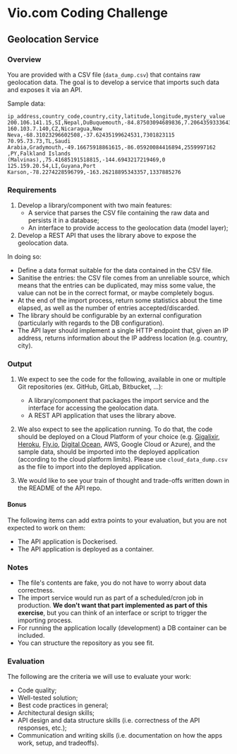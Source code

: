 # Vio.com Coding Challenge

## Geolocation Service

### Overview

You are provided with a CSV file (`data_dump.csv`) that contains raw geolocation data. The goal is to develop a service that imports such data and exposes it via an API.

Sample data:

```
ip_address,country_code,country,city,latitude,longitude,mystery_value
200.106.141.15,SI,Nepal,DuBuquemouth,-84.87503094689836,7.206435933364332,7823011346
160.103.7.140,CZ,Nicaragua,New Neva,-68.31023296602508,-37.62435199624531,7301823115
70.95.73.73,TL,Saudi Arabia,Gradymouth,-49.16675918861615,-86.05920084416894,2559997162
,PY,Falkland Islands (Malvinas),,75.41685191518815,-144.6943217219469,0
125.159.20.54,LI,Guyana,Port Karson,-78.2274228596799,-163.26218895343357,1337885276
```

### Requirements

1. Develop a library/component with two main features:
   - A service that parses the CSV file containing the raw data and persists it in a database;
   - An interface to provide access to the geolocation data (model layer);
1. Develop a REST API that uses the library above to expose the geolocation data.

In doing so:

- Define a data format suitable for the data contained in the CSV file.
- Sanitise the entries: the CSV file comes from an unreliable source, which means that the entries can be duplicated, may miss some value, the value can not be in the correct format, or maybe completely bogus.
- At the end of the import process, return some statistics about the time elapsed, as well as the number of entries accepted/discarded.
- The library should be configurable by an external configuration (particularly with regards to the DB configuration).
- The API layer should implement a single HTTP endpoint that, given an IP address, returns information about the IP address location (e.g. country, city).

### Output

1. We expect to see the code for the following, available in one or multiple Git repositories (ex. GitHub, GitLab, Bitbucket, ...):

   - A library/component that packages the import service and the interface for accessing the geolocation data.
   - A REST API application that uses the library above.

2. We also expect to see the application running. To do that, the code should be deployed on a Cloud Platform of your choice (e.g. [Gigalixir](https://www.gigalixir.com/), [Heroku](https://www.heroku.com/), [Fly.io](https://fly.io/), [Digital Ocean](https://www.digitalocean.com/), AWS, Google Cloud or Azure), and the sample data, should be imported into the deployed application (according to the cloud platform limits). Please use `cloud_data_dump.csv` as the file to import into the deployed application.
3. We would like to see your train of thought and trade-offs written down in the README of the API repo.

#### Bonus

The following items can add extra points to your evaluation, but you are not expected to work on them:

- The API application is Dockerised.
- The API application is deployed as a container.

### Notes

- The file's contents are fake, you do not have to worry about data correctness.
- The import service would run as part of a scheduled/cron job in production. **We don't want that part implemented as part of this exercise**, but you can think of an interface or script to trigger the importing process.
- For running the application locally (development) a DB container can be included.
- You can structure the repository as you see fit.

### Evaluation

The following are the criteria we will use to evaluate your work:

- Code quality;
- Well-tested solution;
- Best code practices in general;
- Architectural design skills;
- API design and data structure skills (i.e. correctness of the API responses, etc.);
- Communication and writing skills (i.e. documentation on how the apps work, setup, and tradeoffs).
